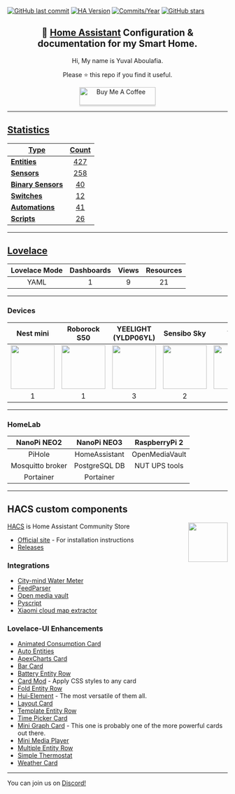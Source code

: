 [![GitHub last commit](https://img.shields.io/github/last-commit/yuvalabou/HomeAssistant-Config.svg?style=plasticr)](https://github.com/geekofweek/HomeAssistant-Config/commits/master)
[![HA Version](https://img.shields.io/badge/Running%20Home%20Assistant-2021.4.6%20-darkblue)](https://github.com/home-assistant/home-assistant/releases/latest)
[![Commits/Year](https://img.shields.io/github/commit-activity/y/yuvalabou/HomeAssistant-Config.svg?style=plasticr)](https://github.com/yuvalabou/HomeAssistant-Config/commits/master)
[![GitHub stars](https://img.shields.io/github/stars/yuvalabou/HomeAssistant-Config.svg?style=plasticr)](https://github.com/yuvalabou/HomeAssistant-Config/stargazers)

<h2 align =
    "center">
      🏡 <a href="https://www.home-assistant.io">Home Assistant</a> Configuration &amp; documentation for my Smart Home.
</h2>

<p align = "center">
    Hi, My name is Yuval Aboulafia.
</p>

<p align = "center">
    Please ⭐ this repo if you find it useful.
</p>
    <p align = "center">
    <a href =
        "https://www.buymeacoffee.com/HMa8m26"
        target="_blank">
            <img src="https://www.buymeacoffee.com/assets/img/custom_images/orange_img.png"
            alt="Buy Me A Coffee"
            style="height: 41px !important;width: 174px !important;box-shadow: 0px 3px 2px 0px rgba(190, 190, 190, 0.5) !important;-webkit-box-shadow: 0px 3px 2px 0px rgba(190, 190, 190, 0.5) !important;">
</p>

-----

## Statistics

| Type | Count |
|------|:-----:|
| **Entities** | 427 |
| **[Sensors](https://github.com/yuvalabou/HomeAssistant-Config/tree/master/sensor)** | 258 |
| **[Binary Sensors](https://github.com/yuvalabou/HomeAssistant-Config/tree/master/binary_sensor)** | 40 |
| **[Switches](https://github.com/yuvalabou/HomeAssistant-Config/tree/master/switch)** | 12 |
| **[Automations](https://github.com/yuvalabou/HomeAssistant-Config/tree/master/automation)** | 41 |
| **[Scripts](https://github.com/yuvalabou/HomeAssistant-Config/tree/master/script)** | 26 |

-----

## [Lovelace](https://github.com/yuvalabou/HomeAssistant-Config/tree/master/lovelace/ui-lovelace)

| Lovelace Mode | Dashboards | Views | Resources |
|:-------------:|:----------:|:-----:|:---------:|
|YAML           |1           |9      |21         |

-----

### Devices

| Nest mini | Roborock S50 | YEELIGHT (YLDP06YL) | Sensibo Sky | Tuya |
|:---------:|:------------:|:-------------------:|:-----------:|:----:|
|<img src="https://lh3.googleusercontent.com/7pq6Fhyz_qUGO8ORh6y0Bn6g7lRSBg3yHkNBXmt51g-mc2Viuv6LMjk4E0NXZGI7Rk4" width = 100>|<img src="https://www.lior-electric.co.il/wp-content/uploads/2019/06/46947609c.gif.jpeg" width = 100>|<img src="https://poood.ru/img/goods/yeelight_lampa_xiaomi_led_bulb_color_1700k-6500k_yldp06yl_5.jpg" width=100>|<img src="https://cdn.shopify.com/s/files/1/1669/6891/products/minimised-M16_128691-1_1024x1024.jpg?v=1583048706" width=100>|<img src="https://consent.trustarc.com/get?name=tuya_logo2.png" width=100>|
|1          |1             |3                    |2            |2     |

-----

### HomeLab

| NanoPi NEO2      | NanoPi NEO3   | RaspberryPi 2  |
|:----------------:|:-------------:|:--------------:|
| PiHole           | HomeAssistant | OpenMediaVault |
| Mosquitto broker | PostgreSQL DB | NUT UPS tools  |
| Portainer        | Portainer     |                |

-----

## HACS custom components

<img src =
    "https://avatars2.githubusercontent.com/u/56713226?s=200&v=4"
    align = "right" width=90
    >

[HACS](https://github.com/hacs/integration) is Home Assistant Community Store

- [Official site](https://hacs.xyz/) - For installation instructions
- [Releases](https://github.com/hacs/integration/releases)

### Integrations

- [City-mind Water Meter](https://github.com/maorcc/citymind_water_meter)
- [FeedParser](https://github.com/custom-components/feedparser)
- [Open media vault](https://github.com/tomaae/homeassistant-openmediavault)
- [Pyscript](https://github.com/custom-components/pyscript)
- [Xiaomi cloud map extractor](https://github.com/PiotrMachowski/Home-Assistant-custom-components-Xiaomi-Cloud-Map-Extractor)

### Lovelace-UI Enhancements

- [Animated Consumption Card](https://github.com/bessarabov/animated-consumption-card)
- [Auto Entities](https://github.com/thomasloven/lovelace-auto-entities)
- [ApexCharts Card](https://github.com/RomRider/apexcharts-card)
- [Bar Card](https://github.com/custom-cards/bar-card)
- [Battery Entity Row](https://github.com/benct/lovelace-battery-entity-row)
- [Card Mod](https://github.com/thomasloven/lovelace-card-mod) - Apply CSS styles to any card
- [Fold Entity Row](https://github.com/thomasloven/lovelace-fold-entity-row)
- [Hui-Element](https://github.com/thomasloven/lovelace-hui-element) - The most versatile of them all.
- [Layout Card](https://github.com/thomasloven/lovelace-layout-card)
- [Template Entity Row](https://github.com/thomasloven/lovelace-template-entity-row)
- [Time Picker Card](https://github.com/GeorgeSG/lovelace-time-picker-card)
- [Mini Graph Card](https://github.com/kalkih/mini-graph-card) - This one is probably one of the more powerful cards out there.
- [Mini Media Player](https://github.com/kalkih/mini-media-player)
- [Multiple Entity Row](https://github.com/benct/lovelace-multiple-entity-row)
- [Simple Thermostat](https://github.com/nervetattoo/simple-thermostat)
- [Weather Card](https://github.com/bramkragten/weather-card)

-----

You can join us on [Discord!](https://discord.gg/ayZ3Kkg)
